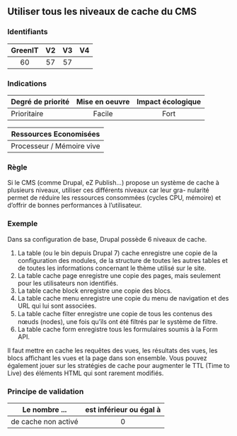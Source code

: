 ## Utiliser tous les niveaux de cache du CMS

### Identifiants

| GreenIT |  V2  |  V3  |  V4  |
|:-------:|:----:|:----:|:----:|
|   60   | 57  | 57  |      |

### Indications

| Degré de priorité |      Mise en oeuvre       |  Impact écologique    | 
|-------------------|:-------------------------:|:---------------------:|
| Prioritaire       |  Facile                   | Fort                  | 


|Ressources Economisées                                      |
|:----------------------------------------------------------:|
|  Processeur / Mémoire vive  |

### Règle

Si le CMS (comme Drupal, eZ Publish...) propose un système de cache à plusieurs niveaux, utiliser ces différents niveaux car leur gra- nularité permet de réduire les ressources consommées (cycles CPU, mémoire) et d’offrir de bonnes performances à l’utilisateur.

### Exemple

Dans sa configuration de base, Drupal possède 6 niveaux de cache.
1.	La table (ou le bin depuis Drupal 7) cache enregistre une copie de la configuration des modules, de la structure de toutes les autres tables et de toutes les informations concernant le thème utilisé sur le site.
2.	La table cache page enregistre une copie des pages, mais seulement pour les utilisateurs non identifiés.
3.	La table cache block enregistre une copie des blocs.
4.	La table cache menu enregistre une copie du menu de navigation et des URL qui lui sont associées.
5.	La table cache ﬁlter enregistre une copie de tous les contenus des nœuds (nodes), une fois qu’ils ont été filtrés par le système de filtre.
6.	La table cache form enregistre tous les formulaires soumis à la Form API.

Il faut mettre en cache les requêtes des vues, les résultats des vues, les blocs affichant les vues et la page dans son ensemble. Vous pouvez également jouer sur les stratégies de cache pour augmenter le TTL (Time to Live) des éléments HTML qui sont rarement modifiés.


### Principe de validation

| Le nombre ...     | est inférieur ou égal à   |  
|-------------------|:-------------------------:|
|  de cache non activé |  0 |
